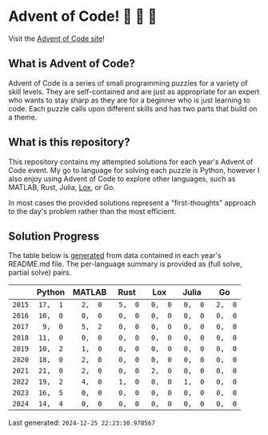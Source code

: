 # Advent of Code! :santa: :santa: :santa:
Visit the [Advent of Code site](https://adventofcode.com/)!

## What is Advent of Code?
Advent of Code is a series of small programming puzzles for a variety of skill levels. They are self-contained and are just as appropriate for an expert who wants to stay sharp as they are for a beginner who is just learning to code. Each puzzle calls upon different skills and has two parts that build on a theme.

## What is this repository?
This repository contains my attempted solutions for each year's Advent of Code event. My go to language for solving each puzzle is Python, however I also enjoy using Advent of Code to explore other languages, such as MATLAB, Rust, Julia, [Lox](https://github.com/sco1/pylox), or Go.

In most cases the provided solutions represent a "first-thoughts" approach to the day's problem rather than the most efficient.

## Solution Progress
The table below is [generated](https://github.com/sco1/adventofcode/blob/main/helpers/update_progress.py) from data contained in each year's README.md file. The per-language summary is provided as (full solve, partial solve) pairs.

<!-- [[[cog
from datetime import datetime

import cog
from helpers.update_progress import build_summary_table

cog.out(f"{build_summary_table()}\n\nLast generated: `{datetime.now()}`")
]]] -->
|        |  Python  |  MATLAB  |   Rust   |   Lox    |  Julia   |    Go    |
|--------|:--------:|:--------:|:--------:|:--------:|:--------:|:--------:|
| `2015` | `17,  1` | ` 2,  0` | ` 5,  0` | ` 0,  0` | ` 0,  0` | ` 2,  0` |
| `2016` | `10,  0` | ` 0,  0` | ` 0,  0` | ` 0,  0` | ` 0,  0` | ` 0,  0` |
| `2017` | ` 9,  0` | ` 5,  2` | ` 0,  0` | ` 0,  0` | ` 0,  0` | ` 0,  0` |
| `2018` | `11,  0` | ` 0,  0` | ` 0,  0` | ` 0,  0` | ` 0,  0` | ` 0,  0` |
| `2019` | `10,  2` | ` 1,  0` | ` 0,  0` | ` 0,  0` | ` 0,  0` | ` 0,  0` |
| `2020` | `18,  0` | ` 2,  0` | ` 0,  0` | ` 0,  0` | ` 0,  0` | ` 0,  0` |
| `2021` | `21,  0` | ` 2,  0` | ` 0,  0` | ` 2,  0` | ` 0,  0` | ` 0,  0` |
| `2022` | `19,  2` | ` 4,  0` | ` 1,  0` | ` 0,  0` | ` 1,  0` | ` 0,  0` |
| `2023` | `16,  5` | ` 0,  0` | ` 0,  0` | ` 0,  0` | ` 0,  0` | ` 0,  0` |
| `2024` | `14,  4` | ` 0,  0` | ` 0,  0` | ` 0,  0` | ` 0,  0` | ` 0,  0` |

Last generated: `2024-12-25 22:23:30.978567`
<!-- [[[end]]] -->
